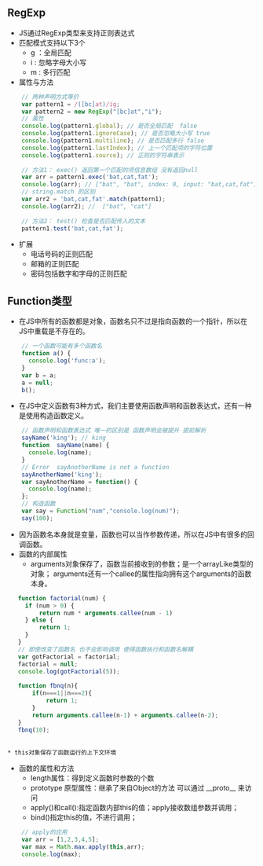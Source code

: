 RegExp 
-- 
* JS通过RegExp类型来支持正则表达式
* 匹配模式支持以下3个
    * g ：全局匹配
    * i : 忽略字母大小写
    * m : 多行匹配
* 属性与方法
```javascript
    // 两种声明方式等价
    var pattern1 = /([bc]at)/ig;
    var pattern2 = new RegExp("[bc]at","i");
    // 属性
    console.log(pattern1.global); // 是否全局匹配  false
    console.log(pattern1.ignoreCase); // 是否忽略大小写 true
    console.log(pattern1.multiline); // 是否匹配多行 false
    console.log(pattern1.lastIndex); // 上一个匹配项的字符位置
    console.log(pattern1.source); // 正则的字符串表示
    
    // 方法1： exec() 返回第一个匹配的项信息数组 没有返回null
    var arr = pattern1.exec('bat,cat,fat');
    console.log(arr); // ["bat", "bat", index: 0, input: "bat,cat,fat"]
    // string.match 的区别
    var arr2 = 'bat,cat,fat'.match(pattern1);
    console.log(arr2); //  ["bat", "cat"]
    
    // 方法2： test() 检查是否匹配传入的文本
    pattern1.test('bat,cat,fat');
```
* 扩展 
    * 电话号码的正则匹配
    * 邮箱的正则匹配
    * 密码包括数字和字母的正则匹配

Function类型
--
* 在JS中所有的函数都是对象，函数名只不过是指向函数的一个指针，所以在JS中重载是不存在的。
```javascript
    // 一个函数可能有多个函数名
    function a() {
      console.log('func:a');
    }
    var b = a;
    a = null;
    b();
```
* 在JS中定义函数有3种方式，我们主要使用函数声明和函数表达式，还有一种是使用构造函数定义。
```javascript
    // 函数声明和函数表达式 唯一的区别是 函数声明会被提升 提前解析
    sayName('king'); // king
    function  sayName(name) {
      console.log(name);
    }
    // Error  sayAnotherName is not a function
    sayAnotherName('king');
    var sayAnotherName = function() {
      console.log(name);
    };
    // 构造函数
    var say = Function("num","console.log(num)");
    say(100);
```
* 因为函数名本身就是变量，函数也可以当作参数传递，所以在JS中有很多的回调函数。 
* 函数的内部属性
    * arguments对象保存了，函数当前接收到的参数；是一个arrayLike类型的对象； arguments还有一个callee的属性指向拥有这个arguments的函数本身。
 ```javascript
    function factorial(num) {
      if (num > 0) {
          return num * arguments.callee(num - 1)
      } else {
          return 1;
      }
    }
    // 即使改变了函数名 也不会影响调用 使得函数执行和函数名解耦
    var gotFactorial = factorial;
    factorial = null;
    console.log(gotFactorial(5));
    
    function fbnq(n){
        if(n===1||n===2){
            return 1;
        }
        return arguments.callee(n-1) + arguments.callee(n-2);
    }
    fbnq(10);
    
```
    * this对象保存了函数运行的上下文环境
* 函数的属性和方法
    * length属性：得到定义函数时参数的个数
    * prototype 原型属性：继承了来自Object的方法 可以通过 \_\_proto__ 来访问
    * apply()和call():指定函数内部this的值；apply接收数组参数并调用；
    * bind()指定this的值，不进行调用；
```javascript
    // apply的应用
    var arr = [1,2,3,4,5];
    var max = Math.max.apply(this,arr);
    console.log(max);
``` 

